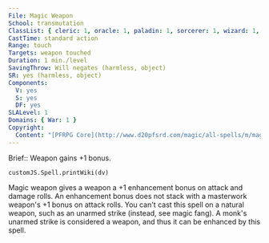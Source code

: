 ```yaml
---
File: Magic Weapon
School: transmutation
ClassList: { cleric: 1, oracle: 1, paladin: 1, sorcerer: 1, wizard: 1, inquisitor: 1, antipaladin: 1, magus: 1, bloodrager: 1, shaman: 1, occultist: 1 }
CastTime: standard action
Range: touch
Targets: weapon touched
Duration: 1 min./level
SavingThrow: Will negates (harmless, object)
SR: yes (harmless, object)
Components:
  V: yes
  S: yes
  DF: yes
SLALevel: 1
Domains: { War: 1 }
Copyright:
  Content: "[PFRPG Core](http://www.d20pfsrd.com/magic/all-spells/m/magic-weapon)"
---
```

Brief:: Weapon gains +1 bonus.

```dataviewjs
customJS.Spell.printWiki(dv)
```

Magic weapon gives a weapon a +1 enhancement bonus on attack and damage rolls. An enhancement bonus does not stack with a masterwork weapon's +1 bonus on attack rolls.  You can't cast this spell on a natural weapon, such as an unarmed strike (instead, see magic fang). A monk's unarmed strike is considered a weapon, and thus it can be enhanced by this spell.
